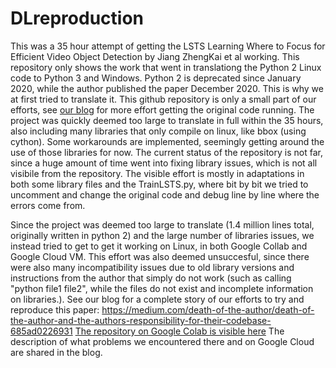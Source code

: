 # DLreproduction

This was a 35 hour attempt of getting the LSTS Learning Where to Focus for Efficient Video Object Detection by Jiang ZhengKai et al working.
This repository only shows the work that went in translationg the Python 2 Linux code to Python 3 and Windows.
Python 2 is deprecated since January 2020, while the author published the paper December 2020. This is why we at first tried to translate it.
This github repository is only a small part of our efforts, see [our blog](https://medium.com/death-of-the-author/death-of-the-author-and-the-authors-responsibility-for-their-codebase-685ad0226931) for more effort getting the original code running.
The project was quickly deemed too large to translate in full within the 35 hours, also including many libraries that only compile on linux, like bbox (using cython).
Some workarounds are implemented, seemingly getting around the use of those libraries for now. 
The current status of the repository is not far, since a huge amount of time went into fixing library issues, which is not all visibile from the repository.
The visible effort is mostly in adaptations in both some library files and the TrainLSTS.py, where bit by bit we tried to uncomment and change the original code and debug line by line where the errors come from.

Since the project was deemed too large to translate (1.4 million lines total, originally written in python 2) and the large number of libraries issues, we instead tried to get to get it working on Linux, in both Google Collab and Google Cloud VM.
This effort was also deemed unsuccesful, since there were also many incompatibility issues due to old library versions and instructions from the author that simply do not work (such as calling "python file1 file2", while the files do not exist and incomplete information on libraries.). 
See our blog for a complete story of our efforts to try and reproduce this paper: https://medium.com/death-of-the-author/death-of-the-author-and-the-authors-responsibility-for-their-codebase-685ad0226931
[The repository on Google Colab is visible here](https://colab.research.google.com/drive/1Q3L6JcIbh7HnBFz_9jniFS2r5-6J-Xv-?usp=sharing)
The description of what problems we encountered there and on Google Cloud are shared in the blog.
